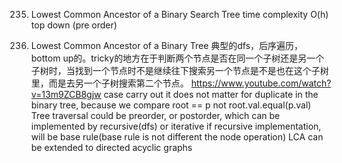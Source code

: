 235. Lowest Common Ancestor of a Binary Search Tree
time complexity O(h)
top down (pre order)



236. Lowest Common Ancestor of a Binary Tree  典型的dfs，后序遍历，bottom up的。tricky的地方在于判断两个节点是否在同一个子树还是另一个子树时，当找到一个节点时不是继续往下搜索另一个节点是不是也在这个子树里，而是去另一个子树搜索第二个节点。
https://www.youtube.com/watch?v=13m9ZCB8gjw   case carry out 
it does not matter for duplicate in the binary tree, because we compare root == p not root.val.equal(p.val)
Tree traversal could be preorder, or postorder, which can be implemented by recursive(dfs) or iterative
if recursive implementation, will be base rule(base rule is not different the node operation)
LCA can be extended to directed acyclic graphs


